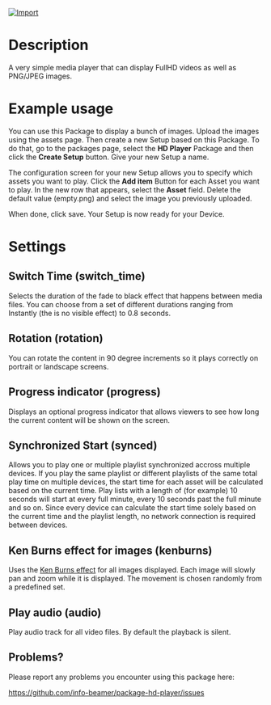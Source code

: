 [![Import](https://cdn.infobeamer.com/s/img/import.png)](https://info-beamer.com/use?url=https://github.com/info-beamer/package-hd-player)

# Description

A very simple media player that can display FullHD videos as well as PNG/JPEG images.

# Example usage

You can use this Package to display a bunch of images. Upload the images using
the assets page. Then create a new Setup based on this Package. To do that, go to
the packages page, select the **HD Player** Package and then click the **Create Setup**
button. Give your new Setup a name.

The configuration screen for your new Setup allows you to specify which assets
you want to play. Click the **Add item** Button for each Asset you want to play.
In the new row that appears, select the **Asset** field. Delete the default
value (empty.png) and select the image you previously uploaded.

When done, click save. Your Setup is now ready for your Device.

# Settings

## Switch Time (switch_time)

Selects the duration of the fade to black effect that happens between media
files. You can choose from a set of different durations ranging from Instantly
(the is no visible effect) to 0.8 seconds.

## Rotation (rotation)

You can rotate the content in 90 degree increments so it plays
correctly on portrait or landscape screens.

## Progress indicator (progress)

Displays an optional progress indicator that allows viewers to see how
long the current content will be shown on the screen.

## Synchronized Start (synced)

Allows you to play one or multiple playlist synchronized accross multiple
devices. If you play the same playlist or different playlists of the same total
play time on multiple devices, the start time for each asset will be calculated
based on the current time. Play lists with a length of (for example) 10 seconds
will start at every full minute, every 10 seconds past the full minute and so
on. Since every device can calculate the start time solely based on the current
time and the playlist length, no network connection is required between devices.

## Ken Burns effect for images (kenburns)

Uses the [Ken Burns effect](https://en.wikipedia.org/wiki/Ken_Burns_effect) for
all images displayed.  Each image will slowly pan and zoom while it is
displayed. The movement is chosen randomly from a predefined set.

## Play audio (audio)

Play audio track for all video files. By default the playback is silent.

## Problems?

Please report any problems you encounter using this package here:

https://github.com/info-beamer/package-hd-player/issues

